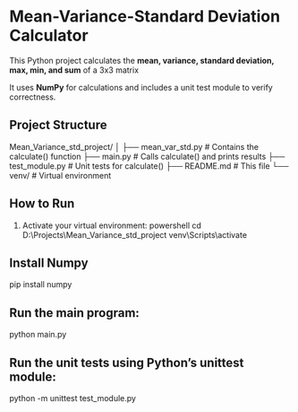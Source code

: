 # Mean-Variance-Standard Deviation Calculator

This Python project calculates the **mean, variance, standard deviation, max, min, and sum** of a 3x3 matrix

It uses **NumPy** for calculations and includes a unit test module to verify correctness.

## Project Structure

Mean_Variance_std_project/
│
├── mean_var_std.py # Contains the calculate() function
├── main.py # Calls calculate() and prints results
├── test_module.py # Unit tests for calculate()
├── README.md # This file
└── venv/ # Virtual environment



## How to Run

1. Activate your virtual environment:
powershell
cd D:\Projects\Mean_Variance_std_project
venv\Scripts\activate

## Install Numpy
pip install numpy

## Run the main program:
python main.py

## Run the unit tests using Python’s unittest module:
python -m unittest test_module.py


